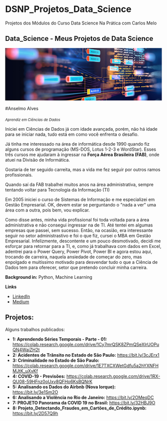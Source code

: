 # DSNP_Projetos_Data_Science
Projetos dos Módulos do Curso Data Science Na Prática com Carlos Melo
## Data_Science - Meus Projetos de Data Science
<p align="center">
  <img src = "Template DS.png">
</p>

#Anselmo Alves

<sub>*Aprendiz em Ciências de Dados*</sub>

Iniciei em Ciências de Dados já com idade avançada, porém, não há idade para se iniciar nada, tudo está em como você enfrenta o desafio.

Já tinha me interessado na área de informática desde 1990 quando fiz alguns cursos de programação (MS-DOS, Lotus 1-2-3 e WordStar). Esses três cursos me ajudaram à ingressar na **Força Aérea Brasileira (FAB)**, onde atuei na Divisão de Informática.

Gostaria de ter seguido carreita, mas a vida me fez seguir por outros ramos profissionais.

Quando saí da FAB trabalhei muitos anos na área administrativa, sempre tentando voltar para Tecnologia da Informação (TI)

Em 2005 iniciei o curso de Sistemas de Informação e me especializei em Gestão Empresarial. OK, devem estar se perguntando o "nada a ver" uma área com a outra, pois bem, vou explicar.

Como disse antes, minha vida profissional foi toda voltada para a área administrativa e não consegui ingressar na de TI. Até tentei em algumas empresas que passei, sem sucesso. Então, na ocasião, era interessante seguir no setor administrastivo e foi o que fiz, cursei o MBA em Gestão Empresarial. Infelizmente, descontente e um pouco desmotivado, decidi me esforçar para retornar para a TI, e, como já trabalhava com dados em Excel, adentrei para o Power Query, Power Pivot, Power BI e agora estou aqui, trocando de carreira, naquela ansiedade de começar do zero, mas enpolgado e muitíssimo motivado para desvendar tudo o que a Ciência de Dados tem para oferecer, setor que pretendo concluir minha carreira.

**Background in:** Python, Machine Learning

**Links**
* [LinkedIn](https://www.linkedin.com/in/anselmo-alves-7873a421/)
* [Medium](https://medium.com/@alves.anselmo)

## Projetos:
Alguns trabalhos publicados:
* **1: Aprendendo Séries Temporais - Parte - 01:** https://colab.research.google.com/drive/1Cy7mrQSK8ZPmQSeXlrUOPuQN4WaiZH2t
* **2: Acidentes de Trânsito no Estado de São Paulo:** https://bit.ly/3cJErx1
* **3: Criminalidade no Estado de São Paulo:** https://colab.research.google.com/drive/1E7TXCXWetGdfu5a2hYXNFHMJtK_uXvKf
* **4: COVID-19 - Previsões:** https://colab.research.google.com/drive/1RX-QU08-59HFnz0oUxv8QFHo6KsBQNrK
* **5: Analisando os Dados do Airbnb (Nova Iorque):** https://bit.ly/3e1Sm2O
* **6: Analisando a Violência no Rio de Janeiro:** https://bit.ly/2OMeqDC
* **7: PROJETO Panorama da COVID 19 no Brasil:** https://bit.ly/32HBJ9O
* **8: Projeto_Detectando_Fraudes_em_Cartões_de_Crédito.ipynb:** https://bit.ly/2D57Q9h
